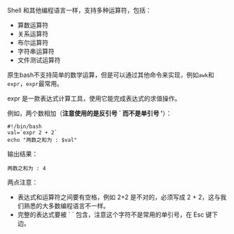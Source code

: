 Shell 和其他编程语言一样，支持多种运算符，包括：
- 算数运算符
- 关系运算符
- 布尔运算符
- 字符串运算符
- 文件测试运算符

原生bash不支持简单的数学运算，但是可以通过其他命令来实现，例如`awk`和`expr`，`expr`最常用。

expr 是一款表达式计算工具，使用它能完成表达式的求值操作。

例如，两个数相加（**注意使用的是反引号 \` 而不是单引号 '**）：
```shell
#!/bin/bash
val=`expr 2 + 2`
echo "两数之和为 : $val"
```

输出结果：
```
两数之和为 : 4
```

两点注意：

- 表达式和运算符之间要有空格，例如 2+2 是不对的，必须写成 2 + 2，这与我们熟悉的大多数编程语言不一样。
- 完整的表达式要被 \` \` 包含，注意这个字符不是常用的单引号，在 Esc 键下边。







